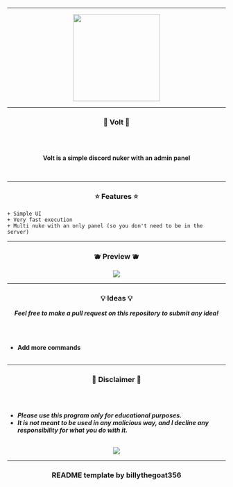 -----

<p align="center">
<img src="https://cdn.discordapp.com/attachments/1028350993856991262/1155192344019214357/Volt_Nuker.png", width="200", height="200">
</p>

-----

### <p align="center">💜 Volt 💜</p>

<br><br>
<p align="center">
<strong>
Volt is a simple discord nuker with an admin panel
</strong>
</p>
<br>

-----

### <p align="center">⭐ Features ⭐</p>

```
+ Simple UI
+ Very fast execution
+ Multi nuke with an only panel (so you don't need to be in the server)
```

-----

### <p align="center">🫐 Preview 🫐</p>


<p align="center">
<img src="https://cdn.discordapp.com/attachments/1028350993856991262/1155201112866029599/Volt.png">
</p>
   
-----

### <p align="center">💡 Ideas 💡</p>

<p align="center"><strong><i>Feel free to make a pull request on this repository to submit any idea!</i></strong</p>

<br><br>
* Add more commands
<br><br>
  
-----

### <p align="center">📌 Disclaimer 📌</p>

<br><br>
* ***Please use this program only for educational purposes.***
* ***It is not meant to be used in any malicious way, and I decline any responsibility for what you do with it.***
<br><br>


<p align="center">
<img src="https://media.discordapp.net/attachments/1146557602604523561/1146877720148582621/1b09989eb24c605110b52e0fee194b1d.gif">
</p>

-----

### <p align="center">README template by billythegoat356</p>